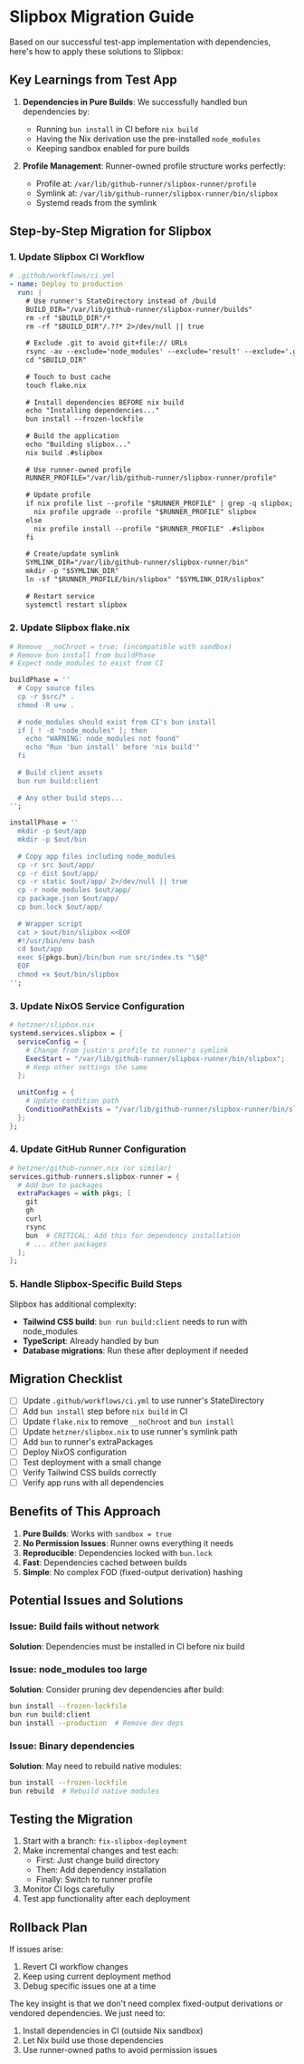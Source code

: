# Slipbox Migration Guide

Based on our successful test-app implementation with dependencies, here's how to apply these solutions to Slipbox:

## Key Learnings from Test App

1. **Dependencies in Pure Builds**: We successfully handled bun dependencies by:
   - Running `bun install` in CI before `nix build`
   - Having the Nix derivation use the pre-installed `node_modules`
   - Keeping sandbox enabled for pure builds

2. **Profile Management**: Runner-owned profile structure works perfectly:
   - Profile at: `/var/lib/github-runner/slipbox-runner/profile`
   - Symlink at: `/var/lib/github-runner/slipbox-runner/bin/slipbox`
   - Systemd reads from the symlink

## Step-by-Step Migration for Slipbox

### 1. Update Slipbox CI Workflow

```yaml
# .github/workflows/ci.yml
- name: Deploy to production
  run: |
    # Use runner's StateDirectory instead of /build
    BUILD_DIR="/var/lib/github-runner/slipbox-runner/builds"
    rm -rf "$BUILD_DIR"/*
    rm -rf "$BUILD_DIR"/.??* 2>/dev/null || true
    
    # Exclude .git to avoid git+file:// URLs
    rsync -av --exclude='node_modules' --exclude='result' --exclude='.git' . "$BUILD_DIR"/
    cd "$BUILD_DIR"
    
    # Touch to bust cache
    touch flake.nix
    
    # Install dependencies BEFORE nix build
    echo "Installing dependencies..."
    bun install --frozen-lockfile
    
    # Build the application
    echo "Building slipbox..."
    nix build .#slipbox
    
    # Use runner-owned profile
    RUNNER_PROFILE="/var/lib/github-runner/slipbox-runner/profile"
    
    # Update profile
    if nix profile list --profile "$RUNNER_PROFILE" | grep -q slipbox; then
      nix profile upgrade --profile "$RUNNER_PROFILE" slipbox
    else
      nix profile install --profile "$RUNNER_PROFILE" .#slipbox
    fi
    
    # Create/update symlink
    SYMLINK_DIR="/var/lib/github-runner/slipbox-runner/bin"
    mkdir -p "$SYMLINK_DIR"
    ln -sf "$RUNNER_PROFILE/bin/slipbox" "$SYMLINK_DIR/slipbox"
    
    # Restart service
    systemctl restart slipbox
```

### 2. Update Slipbox flake.nix

```nix
# Remove __noChroot = true; (incompatible with sandbox)
# Remove bun install from buildPhase
# Expect node_modules to exist from CI

buildPhase = ''
  # Copy source files
  cp -r $src/* .
  chmod -R u+w .
  
  # node_modules should exist from CI's bun install
  if [ ! -d "node_modules" ]; then
    echo "WARNING: node_modules not found"
    echo "Run 'bun install' before 'nix build'"
  fi
  
  # Build client assets
  bun run build:client
  
  # Any other build steps...
'';

installPhase = ''
  mkdir -p $out/app
  mkdir -p $out/bin
  
  # Copy app files including node_modules
  cp -r src $out/app/
  cp -r dist $out/app/
  cp -r static $out/app/ 2>/dev/null || true
  cp -r node_modules $out/app/
  cp package.json $out/app/
  cp bun.lock $out/app/
  
  # Wrapper script
  cat > $out/bin/slipbox <<EOF
  #!/usr/bin/env bash
  cd $out/app
  exec ${pkgs.bun}/bin/bun run src/index.ts "\$@"
  EOF
  chmod +x $out/bin/slipbox
'';
```

### 3. Update NixOS Service Configuration

```nix
# hetzner/slipbox.nix
systemd.services.slipbox = {
  serviceConfig = {
    # Change from justin's profile to runner's symlink
    ExecStart = "/var/lib/github-runner/slipbox-runner/bin/slipbox";
    # Keep other settings the same
  };
  
  unitConfig = {
    # Update condition path
    ConditionPathExists = "/var/lib/github-runner/slipbox-runner/bin/slipbox";
  };
};
```

### 4. Update GitHub Runner Configuration

```nix
# hetzner/github-runner.nix (or similar)
services.github-runners.slipbox-runner = {
  # Add bun to packages
  extraPackages = with pkgs; [
    git
    gh
    curl
    rsync
    bun  # CRITICAL: Add this for dependency installation
    # ... other packages
  ];
};
```

### 5. Handle Slipbox-Specific Build Steps

Slipbox has additional complexity:
- **Tailwind CSS build**: `bun run build:client` needs to run with node_modules
- **TypeScript**: Already handled by bun
- **Database migrations**: Run these after deployment if needed

## Migration Checklist

- [ ] Update `.github/workflows/ci.yml` to use runner's StateDirectory
- [ ] Add `bun install` step before `nix build` in CI
- [ ] Update `flake.nix` to remove `__noChroot` and `bun install`
- [ ] Update `hetzner/slipbox.nix` to use runner's symlink path
- [ ] Add `bun` to runner's extraPackages
- [ ] Deploy NixOS configuration
- [ ] Test deployment with a small change
- [ ] Verify Tailwind CSS builds correctly
- [ ] Verify app runs with all dependencies

## Benefits of This Approach

1. **Pure Builds**: Works with `sandbox = true`
2. **No Permission Issues**: Runner owns everything it needs
3. **Reproducible**: Dependencies locked with `bun.lock`
4. **Fast**: Dependencies cached between builds
5. **Simple**: No complex FOD (fixed-output derivation) hashing

## Potential Issues and Solutions

### Issue: Build fails without network
**Solution**: Dependencies must be installed in CI before nix build

### Issue: node_modules too large
**Solution**: Consider pruning dev dependencies after build:
```bash
bun install --frozen-lockfile
bun run build:client
bun install --production  # Remove dev deps
```

### Issue: Binary dependencies
**Solution**: May need to rebuild native modules:
```bash
bun install --frozen-lockfile
bun rebuild  # Rebuild native modules
```

## Testing the Migration

1. Start with a branch: `fix-slipbox-deployment`
2. Make incremental changes and test each:
   - First: Just change build directory
   - Then: Add dependency installation
   - Finally: Switch to runner profile
3. Monitor CI logs carefully
4. Test app functionality after each deployment

## Rollback Plan

If issues arise:
1. Revert CI workflow changes
2. Keep using current deployment method
3. Debug specific issues one at a time

The key insight is that we don't need complex fixed-output derivations or vendored dependencies. We just need to:
1. Install dependencies in CI (outside Nix sandbox)
2. Let Nix build use those dependencies
3. Use runner-owned paths to avoid permission issues